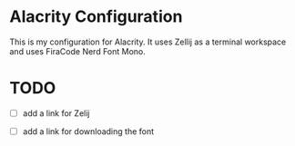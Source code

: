 # Alacrity Configuration

This is my configuration for Alacrity. It uses Zellij as a terminal workspace and uses FiraCode Nerd Font Mono.  



# TODO

- [ ] add a link for Zelij 
- [ ] add a link for downloading the font 

